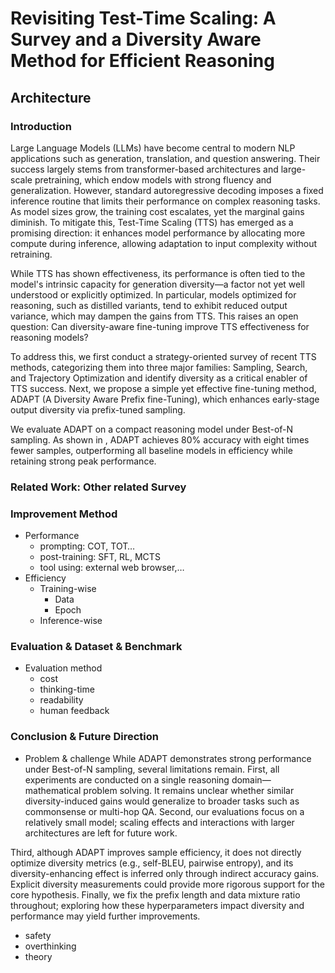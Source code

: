 # Revisiting Test-Time Scaling: A Survey and a Diversity Aware Method for Efficient Reasoning

## Architecture

### Introduction
Large Language Models (LLMs) have become central to modern NLP applications such as generation, translation, and question answering. Their success largely stems from transformer-based architectures and large-scale pretraining, which endow models with strong fluency and generalization. However, standard autoregressive decoding imposes a fixed inference routine that limits their performance on complex reasoning tasks. As model sizes grow, the training cost escalates, yet the marginal gains diminish. To mitigate this, Test-Time Scaling (TTS) has emerged as a promising direction: it enhances model performance by allocating more compute during inference, allowing adaptation to input complexity without retraining.

While TTS has shown effectiveness, its performance is often tied to the model's intrinsic capacity for generation diversity—a factor not yet well understood or explicitly optimized. In particular, models optimized for reasoning, such as distilled variants, tend to exhibit reduced output variance, which may dampen the gains from TTS. This raises an open question: Can diversity-aware fine-tuning improve TTS effectiveness for reasoning models?

To address this, we first conduct a strategy-oriented survey of recent TTS methods, categorizing them into three major families: Sampling, Search, and Trajectory Optimization and identify diversity as a critical enabler of TTS success. Next, we propose a simple yet effective fine-tuning method, ADAPT (A Diversity Aware Prefix fine-Tuning), which enhances early-stage output diversity via prefix-tuned sampling.

We evaluate ADAPT on a compact reasoning model under Best-of-N sampling. As shown in , ADAPT achieves 80% accuracy with eight times fewer samples, outperforming all baseline models in efficiency while retaining strong peak performance.
### Related Work:  Other related Survey
### Improvement Method
- Performance
  - prompting: COT, TOT…
  - post-training: SFT, RL, MCTS
  - tool using: external web browser,…
- Efficiency
    - Training-wise
      - Data
      - Epoch
    - Inference-wise
### Evaluation & Dataset & Benchmark
- Evaluation method
  - cost
  - thinking-time
  - readability
  - human feedback
### Conclusion & Future Direction
- Problem & challenge
While ADAPT demonstrates strong performance under Best-of-N sampling, several limitations remain. First, all experiments are conducted on a single reasoning domain—mathematical problem solving. It remains unclear whether similar diversity-induced gains would generalize to broader tasks such as commonsense or multi-hop QA. Second, our evaluations focus on a relatively small model; scaling effects and interactions with larger architectures are left for future work.

Third, although ADAPT improves sample efficiency, it does not directly optimize diversity metrics (e.g., self-BLEU, pairwise entropy), and its diversity-enhancing effect is inferred only through indirect accuracy gains. Explicit diversity measurements could provide more rigorous support for the core hypothesis. Finally, we fix the prefix length and data mixture ratio throughout; exploring how these hyperparameters impact diversity and performance may yield further improvements.
  - safety
  - overthinking
  - theory

